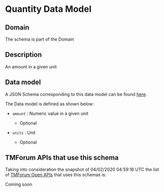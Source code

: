 # Quantity Data Model

## Domain

The  schema is part of the  Domain

## Description

An amount in a given unit

## Data model

A JSON Schema corresponding to this data model can be found
[here](https://github.com/tmforum-rand/schemas/blob/candidates/Common/Quantity.schema.json).

The Data model is defined as shown below:

- `amount` : Numeric value in a given unit

  - Optional


- `units` : Unit

  - Optional






## TMForum APIs that use this schema

Taking into consideration the snapshot of 04/02/2020 04:59:16 UTC the list of [TMForum Open APIs](https://www.tmforum.org/open-apis/) that uses this schemas is:

Coming soon